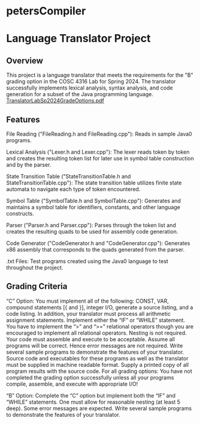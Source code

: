 # petersCompiler
# Language Translator Project
## Overview

This project is a language translator that meets the requirements for the "B" grading option in the COSC 4316 Lab for Spring 2024. The translator successfully implements lexical analysis, syntax analysis, and code generation for a subset of the Java programming language. [TranslatorLabSp2024GradeOptions.pdf](https://github.com/user-attachments/files/16288059/TranslatorLabSp2024GradeOptions.pdf)

## Features
File Reading ("FileReading.h and FileReading.cpp"): Reads in sample Java0 programs.

Lexical Analysis ("Lexer.h and Lexer.cpp"): The lexer reads token by token and creates the resulting token list for later use in symbol table construction and by the parser.

State Transition Table ("StateTransitionTable.h and StateTransitionTable.cpp"): The state transition table utilizes finite state automata to navigate each type of token encountered.

Symbol Table ("SymbolTable.h and SymbolTable.cpp"): Generates and maintains a symbol table for identifiers, constants, and other language constructs.

Parser ("Parser.h and Parser.cpp"): Parses through the token list and creates the resulting quads to be used for assembly code generation.

Code Generator ("CodeGenerator.h and "CodeGenerator.cpp"): Generates x86 assembly that corresponds to the quads generated from the parser.

.txt Files: Test programs created using the Java0 language to test throughout the project.

## Grading Criteria
“C” Option:
You must implement all of the following: CONST, VAR, compound statements [{
and }], integer I/O, generate a source listing, and a code listing. In addition, your
translator must process all arithmetic assignment statements. Implement either
the “IF” or “WHILE” statement. You have to implement the “>” and “>=” relational
operators though you are encouraged to implement all relational operators.
Nesting is not required. Your code must assemble and execute to be
acceptable. Assume all programs will be correct. Hence error messages are
not required. Write several sample programs to demonstrate the features of your
translator. Source code and executables for these programs as well as the
translator must be supplied in machine readable format. Supply a printed copy of
all program results with the source code. For all grading options: You have
not completed the grading option successfully unless all your programs
compile, assemble, and execute with appropriate I/O!

“B” Option:
Complete the “C” option but implement both the “IF” and “WHILE” statements.
One must allow for reasonable nesting (at least 5 deep). Some error messages
are expected. Write several sample programs to demonstrate the features of
your translator.


